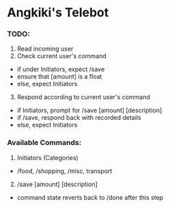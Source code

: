 # Angkiki's Telebot

### TODO:
1. Read incoming user
2. Check current user's command
  * if under Initiators, expect /save
  * ensure that [amount] is a float
  * else, expect Initiators
3. Respond according to current user's command
  * if Initiators, prompt for /save [amount] [description]
  * if /save, respond back with recorded details
  * else, expect Initiators

### Available Commands:
1. Initiators (Categories)
  * /food, /shopping, /misc, transport
2. /save [amount] [description]
  * command state reverts back to /done after this step
